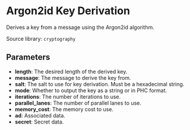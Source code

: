 # Argon2id Key Derivation

Derives a key from a message using the Argon2id algorithm.

Source library: `cryptography`

## Parameters

- **length**: The desired length of the derived key.
- **message**: The message to derive the key from.
- **salt**: The salt to use for key derivation. Must be a hexadecimal string.
- **mode**: Whether to output the key as a string or in PHC format.
- **iterations**: The number of iterations to use.
- **parallel_lanes**: The number of parallel lanes to use.
- **memory_cost**: The memory cost to use.
- **ad**: Associated data.
- **secret**: Secret data.